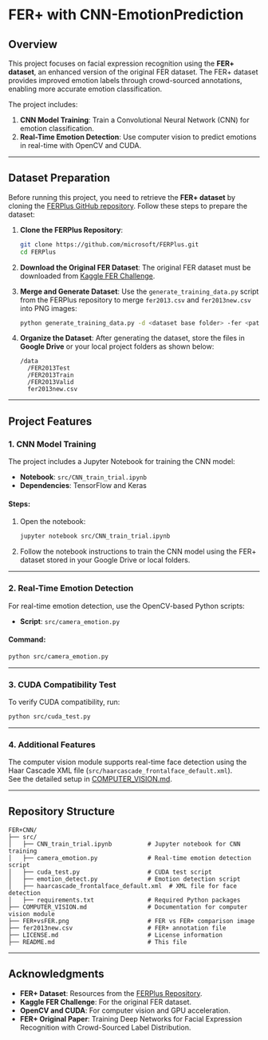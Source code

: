 # **FER+ with CNN-EmotionPrediction**

## **Overview**
This project focuses on facial expression recognition using the **FER+ dataset**, an enhanced version of the original FER dataset. The FER+ dataset provides improved emotion labels through crowd-sourced annotations, enabling more accurate emotion classification.

The project includes:
1. **CNN Model Training**: Train a Convolutional Neural Network (CNN) for emotion classification.
2. **Real-Time Emotion Detection**: Use computer vision to predict emotions in real-time with OpenCV and CUDA.

---

## **Dataset Preparation**
Before running this project, you need to retrieve the **FER+ dataset** by cloning the [FERPlus GitHub repository](https://github.com/microsoft/FERPlus). Follow these steps to prepare the dataset:

1. **Clone the FERPlus Repository**:
   ```bash
   git clone https://github.com/microsoft/FERPlus.git
   cd FERPlus
   ```

2. **Download the Original FER Dataset**:
   The original FER dataset must be downloaded from [Kaggle FER Challenge](https://www.kaggle.com/c/challenges-in-representation-learning-facial-expression-recognition-challenge/data).

3. **Merge and Generate Dataset**:
   Use the `generate_training_data.py` script from the FERPlus repository to merge `fer2013.csv` and `fer2013new.csv` into PNG images:
   ```bash
   python generate_training_data.py -d <dataset base folder> -fer <path_to_fer2013.csv> -ferplus <path_to_fer2013new.csv>
   ```

4. **Organize the Dataset**:
   After generating the dataset, store the files in **Google Drive** or your local project folders as shown below:

   ```
   /data
     /FER2013Test
     /FER2013Train
     /FER2013Valid
     fer2013new.csv
   ```

---

## **Project Features**

### **1. CNN Model Training**
The project includes a Jupyter Notebook for training the CNN model:
- **Notebook**: `src/CNN_train_trial.ipynb`
- **Dependencies**: TensorFlow and Keras

#### Steps:
1. Open the notebook:
   ```bash
   jupyter notebook src/CNN_train_trial.ipynb
   ```
2. Follow the notebook instructions to train the CNN model using the FER+ dataset stored in your Google Drive or local folders.

---

### **2. Real-Time Emotion Detection**
For real-time emotion detection, use the OpenCV-based Python scripts:
- **Script**: `src/camera_emotion.py`

#### Command:
```bash
python src/camera_emotion.py
```

---

### **3. CUDA Compatibility Test**
To verify CUDA compatibility, run:
```bash
python src/cuda_test.py
```

---

### **4. Additional Features**
The computer vision module supports real-time face detection using the Haar Cascade XML file (`src/haarcascade_frontalface_default.xml`).  
See the detailed setup in [COMPUTER_VISION.md](COMPUTER_VISION.md).

---

## **Repository Structure**
```
FER+CNN/
├── src/
│   ├── CNN_train_trial.ipynb          # Jupyter notebook for CNN training
│   ├── camera_emotion.py              # Real-time emotion detection script
│   ├── cuda_test.py                   # CUDA test script
│   ├── emotion_detect.py              # Emotion detection script
│   ├── haarcascade_frontalface_default.xml  # XML file for face detection
│   ├── requirements.txt               # Required Python packages
├── COMPUTER_VISION.md                 # Documentation for computer vision module
├── FER+vsFER.png                      # FER vs FER+ comparison image
├── fer2013new.csv                     # FER+ annotation file
├── LICENSE.md                         # License information
├── README.md                          # This file
```

---

## **Acknowledgments**
- **FER+ Dataset**: Resources from the [FERPlus Repository](https://github.com/microsoft/FERPlus).
- **Kaggle FER Challenge**: For the original FER dataset.
- **OpenCV and CUDA**: For computer vision and GPU acceleration.
- **FER+ Original Paper**: Training Deep Networks for Facial Expression Recognition with Crowd-Sourced Label Distribution.
